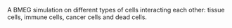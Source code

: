 A BMEG simulation on different types of cells interacting each other: tissue cells, immune cells, cancer cells and dead cells. 
